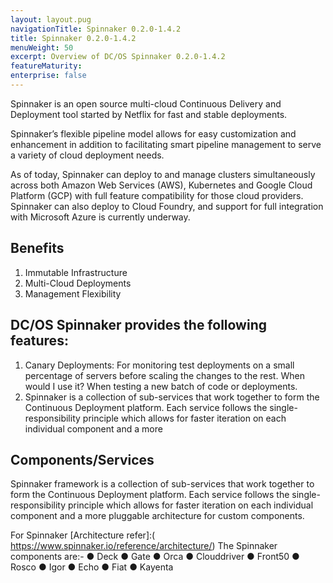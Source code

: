 ```yaml
---
layout: layout.pug
navigationTitle: Spinnaker 0.2.0-1.4.2
title: Spinnaker 0.2.0-1.4.2
menuWeight: 50
excerpt: Overview of DC/OS Spinnaker 0.2.0-1.4.2
featureMaturity:
enterprise: false
---
```



Spinnaker is an open source multi-cloud Continuous Delivery and Deployment tool started by Netflix for fast and stable deployments.

Spinnaker’s flexible pipeline model allows for easy customization and enhancement in addition to facilitating smart pipeline management to serve a variety of cloud deployment needs.

As of today, Spinnaker can deploy to and manage clusters simultaneously across both Amazon Web Services (AWS), Kubernetes and Google Cloud Platform (GCP) with full feature compatibility for those cloud providers. Spinnaker can also deploy to Cloud Foundry, and support for full integration with Microsoft Azure is currently underway.

## Benefits

1. Immutable Infrastructure
2. Multi-Cloud Deployments
3. Management Flexibility


## DC/OS Spinnaker provides the following features:
1. Canary Deployments: For monitoring test deployments on a small percentage of servers before scaling the changes to the rest. When would I use it? When testing a new batch of code or deployments.
2. Spinnaker is a collection of sub-services that work together to form the Continuous Deployment platform. Each service follows the single-responsibility principle which allows for faster iteration on each individual component and a more


## Components/Services
Spinnaker framework is a collection of sub-services that work together to form the Continuous
Deployment platform. Each service follows the single-responsibility principle which allows for
faster iteration on each individual component and a more pluggable architecture for custom
components.

For Spinnaker [Architecture refer]:( https://www.spinnaker.io/reference/architecture/)
The Spinnaker components are:-
● Deck
● Gate
● Orca
● Clouddriver
● Front50
● Rosco
● Igor
● Echo
● Fiat
● Kayenta
